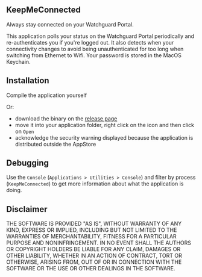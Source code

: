 ## KeepMeConnected

Always stay connected on your Watchguard Portal.

This application polls your status on the Watchguard Portal periodically and re-authenticates you if you're logged out.
It also detects when your connectivity changes to avoid being unauthenticated for too long when switching from Ethernet to Wifi.
Your password is stored in the MacOS Keychain.

## Installation
Compile the application yourself

Or:
* download the binary on the [release page](https://github.com/maxlaverse/KeepMeConnected/releases)
* move it into your application folder, right click on the icon and then click on `Open`
* acknowledge the security warning displayed because the application is distributed outside the AppStore

## Debugging
Use the `Console` (`Applications > Utilities > Console`) and filter by process (`KeepMeConnected`) to get more information about
what the application is doing.

## Disclaimer

THE SOFTWARE IS PROVIDED "AS IS", WITHOUT WARRANTY OF ANY KIND, EXPRESS OR IMPLIED, INCLUDING BUT NOT LIMITED TO THE WARRANTIES OF MERCHANTABILITY, FITNESS FOR A PARTICULAR PURPOSE AND NONINFRINGEMENT. IN NO EVENT SHALL THE AUTHORS OR COPYRIGHT HOLDERS BE LIABLE FOR ANY CLAIM, DAMAGES OR OTHER LIABILITY, WHETHER IN AN ACTION OF CONTRACT, TORT OR OTHERWISE, ARISING FROM, OUT OF OR IN CONNECTION WITH THE SOFTWARE OR THE USE OR OTHER DEALINGS IN THE SOFTWARE.
